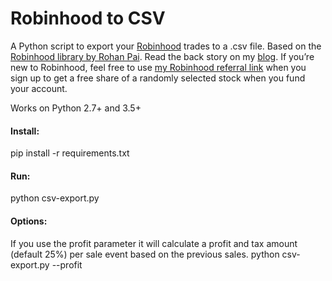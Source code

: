 # Robinhood to CSV

A Python script to export your [Robinhood](https://www.robinhood.com) trades to a .csv file.  Based on the [Robinhood library by Rohan Pai](https://github.com/Jamonek/Robinhood).  Read the back story on my [blog](http://www.onlineaspect.com/2015/12/17/export-robinhood-investments-to-csv).  If you’re new to Robinhood, feel free to use [my Robinhood referral link](http://share.robinhood.com/joshf12) when you sign up to get a free share of a randomly selected stock when you fund your account.

Works on Python 2.7+ and 3.5+

#### Install:
pip install -r requirements.txt

#### Run:
python csv-export.py

#### Options:
If you use the profit parameter it will calculate a profit and tax amount (default 25%) per sale event based on the previous sales.
python csv-export.py --profit
